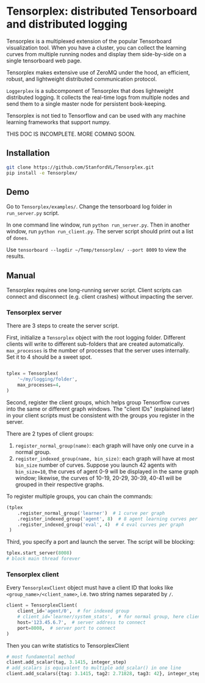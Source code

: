 # Tensorplex: distributed Tensorboard and distributed logging

Tensorplex is a multiplexed extension of the popular Tensorboard visualization tool. When you have a cluster, you can collect the learning curves from multiple running nodes and display them side-by-side on a single tensorboard web page. 

Tensorplex makes extensive use of ZeroMQ under the hood, an efficient, robust, and lightweight distributed communication protocol. 

`Loggerplex` is a subcomponent of Tensorplex that does lightweight distributed logging. It collects the real-time logs from multiple nodes and send them to a single master node for persistent book-keeping. 

Tensorplex is not tied to Tensorflow and can be used with any machine learning frameworks that support numpy.

THIS DOC IS INCOMPLETE. MORE COMING SOON.

## Installation

```bash
git clone https://github.com/StanfordVL/Tensorplex.git
pip install -e Tensorplex/
```

## Demo

Go to `Tensorplex/examples/`. Change the tensorboard log folder in `run_server.py` script.

In one command line window, run `python run_server.py`. Then in another window, run `python run_client.py`. The server script should print out a list of `dones`.

Use `tensorboard --logdir ~/Temp/tensorplex/ --port 8009` to view the results.

## Manual

Tensorplex requires one long-running server script. Client scripts can connect and disconnect (e.g. client crashes) without impacting the server.


### Tensorplex server

There are 3 steps to create the server script.

First, initialize a `Tensorplex` object with the root logging folder. Different clients will write to different sub-folders that are created automatically. `max_processes` is the number of processes that the server uses internally. Set it to 4 should be a sweet spot.

```python

tplex = Tensorplex(
    '~/my/logging/folder',
    max_processes=4,
)
```

Second, register the client groups, which helps group Tensorflow curves into the same or different graph windows. The "client IDs" (explained later) in your client scripts must be consistent with the groups you register in the server.

There are 2 types of client groups:

1. `register_normal_group(name)`: each graph will have only one curve in a normal group.
2. `register_indexed_group(name, bin_size)`: each graph will have at most `bin_size` number of curves. Suppose you launch 42 agents with `bin_size=10`, the curves of agent 0-9 will be displayed in the same graph window; likewise, the curves of 10-19, 20-29, 30-39, 40-41 will be grouped in their respective graphs.


To register multiple groups, you can chain the commands:

```python
(tplex
    .register_normal_group('learner')  # 1 curve per graph
    .register_indexed_group('agent', 8)  # 8 agent learning curves per graph
    .register_indexed_group('eval', 4)  # 4 eval curves per graph
 )
```

Third, you specify a port and launch the server. The script will be blocking:

```python
tplex.start_server(8008)
# block main thread forever
```

### Tensorplex client

Every `TensorplexClient` object must have a client ID that looks like `<group_name>/<client_name>`, i.e. two string names separated by `/`.

```python
client = TensorplexClient(
    client_id='agent/0',  # for indexed group
    # client_id='learner/system_stats',  # for normal group, here client_name is `system_stats`
    host='123.45.6.7',  # server address to connect
    port=8008,  # server port to connect
)
```

Then you can write statistics to TensorplexClient

```python
# most fundamental method
client.add_scalar(tag, 3.1415, integer_step)
# add_scalars is equivalent to multiple add_scalar() in one line
client.add_scalars({tag: 3.1415, tag2: 2.71828, tag3: 42}, integer_step)
```
